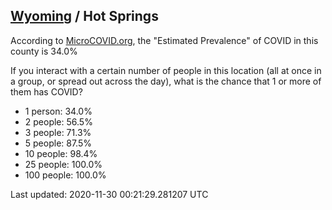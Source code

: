 
## [Wyoming](/united-states/wyoming) / Hot Springs

According to [MicroCOVID.org](http://microcovid.org),
the "Estimated Prevalence" of COVID in this county is 34.0%

If you interact with a certain number of people in this location
(all at once in a group, or spread out across the day), what is the chance that
1 or more of them has COVID?

- 1 person: 34.0%
- 2 people: 56.5%
- 3 people: 71.3%
- 5 people: 87.5%
- 10 people: 98.4%
- 25 people: 100.0%
- 100 people: 100.0%

Last updated: 2020-11-30 00:21:29.281207 UTC
